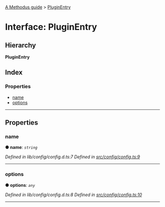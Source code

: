 [A Methodus guide](../README.md) > [PluginEntry](../interfaces/pluginentry.md)

# Interface: PluginEntry

## Hierarchy

**PluginEntry**

## Index

### Properties

* [name](pluginentry.md#name)
* [options](pluginentry.md#options)

---

## Properties

<a id="name"></a>

###  name

**● name**: *`string`*

*Defined in lib/config/config.d.ts:7*
*Defined in [src/config/config.ts:9](https://github.com/nodulusteam/methodus.dev/blob/3c34c71/src/config/config.ts#L9)*

___
<a id="options"></a>

###  options

**● options**: *`any`*

*Defined in lib/config/config.d.ts:8*
*Defined in [src/config/config.ts:10](https://github.com/nodulusteam/methodus.dev/blob/3c34c71/src/config/config.ts#L10)*

___

